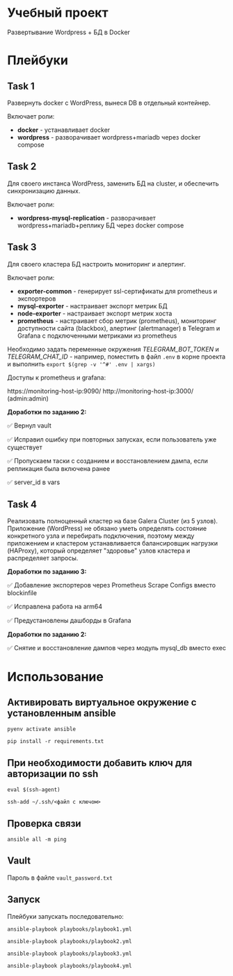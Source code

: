 # Учебный проект 

Развертывание Wordpress + БД в Docker

# Плейбуки

## Task 1

Развернуть docker с WordPress, вынеся DB в отдельный контейнер.

Включает роли:
- **docker** - устанавливает docker
- **wordpress** - разворачивает wordpress+mariadb через docker compose

## Task 2

Для своего инстанса WordPress, заменить БД на cluster, и обеспечить синхронизацию данных.

Включает роли:
- **wordpress-mysql-replication** - разворачивает wordpress+mariadb+реплику БД через docker compose

## Task 3

Для своего кластера БД настроить мониторинг и алертинг.

Включает роли: 
- **exporter-common** - генерирует ssl-сертификаты для prometheus и экспортеров
- **mysql-exporter** - настраивает экспорт метрик БД
- **node-exporter** - настраивает экспорт метрик хоста
- **prometheus** - настраивает cбор метрик (prometheus), мониторинг доступности сайта (blackbox), алертинг (alertmanager) в Telegram и Grafana с подключенными метриками из prometheus

Необходимо задать переменные окружения *TELEGRAM_BOT_TOKEN* и *TELEGRAM_CHAT_ID* - например, поместить в файл `.env` в корне проекта и выполнить `export $(grep -v '^#' .env | xargs)`

Доступы к prometheus и grafana:

https://monitoring-host-ip:9090/
http://monitoring-host-ip:3000/ (admin:admin)

**Доработки по заданию 2:**

✅ Вернул vault

✅ Исправил ошибку при повторных запусках, если пользователь уже существует

✅ Пропускаем таски с созданием и восстановлением дампа, если репликация была включена ранее

✅ server_id в vars


## Task 4

Реализовать полноценный кластер на базе Galera Cluster (из 5 узлов). Приложение (WordPress) не обязано уметь определять состояние конкретного узла и перебирать подключения, поэтому между приложением и кластером устанавливается балансировщик нагрузки (HAProxy), который определяет "здоровье" узлов кластера и распределяет запросы.

**Доработки по заданию 3:**

✅ Добавление экспортеров через Prometheus Scrape Configs вместо blockinfile

✅ Исправлена работа на arm64 

✅ Предустановлены дашборды в Grafana

**Доработки по заданию 2:**

✅ Снятие и восстановление дампов через модуль mysql_db вместо exec

# Использование

## Активировать виртуальное окружение с установленным ansible

`pyenv activate ansible`

`pip install -r requirements.txt`

## При необходимости добавить ключ для авторизации по ssh

`eval $(ssh-agent)`

`ssh-add ~/.ssh/<файл с ключом>`

## Проверка связи

`ansible all -m ping`

## Vault

Пароль в файле `vault_password.txt`

## Запуск

Плейбуки запускать последовательно:

`ansible-playbook playbooks/playbook1.yml`

`ansible-playbook playbooks/playbook2.yml`

`ansible-playbook playbooks/playbook3.yml`

`ansible-playbook playbooks/playbook4.yml` 
